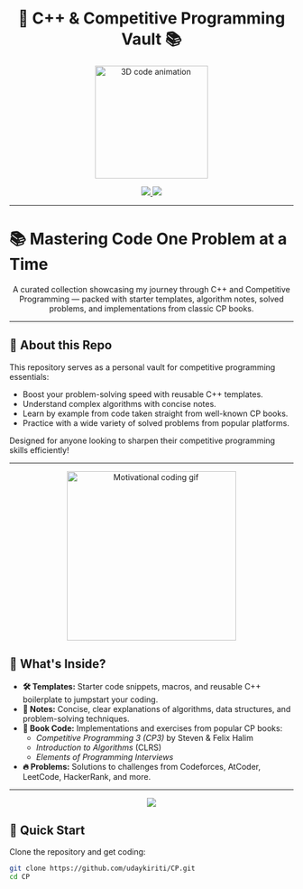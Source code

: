 <h1 align="center">🚀 C++ & Competitive Programming Vault 📚</h1>

<p align="center">
  <img src="https://media.giphy.com/media/xUPGcguWZHRC2HyBRS/giphy.gif" width="200" alt="3D code animation"/>
</p>

<p align="center">
  <a href="https://github.com/udaykiriti/CP">
    <img src="https://img.shields.io/badge/View%20on-GitHub-24292e?style=for-the-badge&logo=github" />
  </a>
  <a href="#🚀-quick-start">
    <img src="https://img.shields.io/badge/Explore%20Repo-Start%20Here-007acc?style=for-the-badge" />
  </a>
</p>

---

# 📚 Mastering Code One Problem at a Time

<p align="center">
  A curated collection showcasing my journey through C++ and Competitive Programming — packed with starter templates, algorithm notes, solved problems, and implementations from classic CP books.
</p>

---

## 📝 About this Repo

This repository serves as a personal vault for competitive programming essentials:

- Boost your problem-solving speed with reusable C++ templates.
- Understand complex algorithms with concise notes.
- Learn by example from code taken straight from well-known CP books.
- Practice with a wide variety of solved problems from popular platforms.

Designed for anyone looking to sharpen their competitive programming skills efficiently!

---

<p align="center">
  <img src="https://media.giphy.com/media/qgQUggAC3Pfv687qPC/giphy.gif" width="300" alt="Motivational coding gif" />
</p>

## 📂 What's Inside?

- **🛠️ Templates:** Starter code snippets, macros, and reusable C++ boilerplate to jumpstart your coding.
- **📑 Notes:** Concise, clear explanations of algorithms, data structures, and problem-solving techniques.
- **📘 Book Code:** Implementations and exercises from popular CP books:
  - *Competitive Programming 3 (CP3)* by Steven & Felix Halim
  - *Introduction to Algorithms* (CLRS)
  - *Elements of Programming Interviews*
- **🔥 Problems:** Solutions to challenges from Codeforces, AtCoder, LeetCode, HackerRank, and more.

---

<p align="center">
  <img src="https://github-profile-summary-cards.vercel.app/api/cards/profile-details?username=udaykiriti&theme=tokyonight" />
</p>

## 🚀 Quick Start

Clone the repository and get coding:

```bash
git clone https://github.com/udaykiriti/CP.git
cd CP
